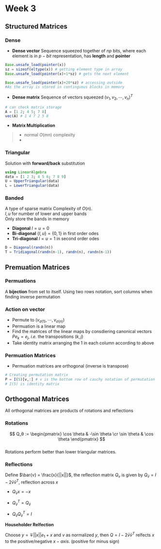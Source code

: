 # Week 3
## **Structured Matrices**

### **Dense**
- **Dense vector** Sequence squeezed together of $np$ bits, where each element is in $p-bit$ representation, has **length** and **pointer**
```julia
Base.unsafe_load(pointer(x))
sz = sizeof(eltype(x)) # getting element type in array
Base.unsafe_load(pointer(x)+1*sz) # gets the next element 

Base.unsafe_load(pointer(x)+20*sz) # accessing outside
#As the array is stored in continguous blocks in memory
```
- **Dense matrix** Sequence of vectors squeezed $(v_1, v_2,\cdots, v_n)^T$
```julia
# can check matrix storage
A = [1 2; 4 5; 7 8]
vec(A) # 1 4 7 2 5 8
```
- **Matrix Multiplication** 
> - normal  $O(mn)$ complexity
> - 
### **Triangular**
Solution with **forward/back** substitution
```julia
using LinearAlgebra
data = [1 2 3; 4 5 6; 7 8 9]
U = UpperTriangular(data)
L = LowerTriangular(data)
``` 
### **Banded**
A type of sparse matrix
Complexity of $O(n)$.  
$l, u$ for number of lower and upper bands  
Only store the bands in memory
- **Diagonal**
$l=u=0$
- **Bi-diagonal**
$\{l,u\}=\{0,1\}$
in first order odes
- **Tri-diagonal**
$l=u=1$
in second order odes

```julia
D = Diagonal(randn(n))
T = Tridiagonal(randn(n-1), randn(n), randn(n-1))
```

## **Premuation Matrices**

### **Permuations**
A **bijection** from set to itself. Using two rows notation, sort columns when finding inverse permutation  

### **Action on vector**
- Permute to $(v_{\sigma(1)}, \cdots, v_{\sigma(n)})$
- Permuation is a linear map
- Find the matrices of the linear maps by consdiering canonical vectors $Pe_k=e_j$, *i.e.* the transpositions $(k,j)$
- Take identity matrix arranging the $1$ in each column according to above
### **Permuation Matrices**
- Permuation matrices are orthogonal (inverse is transpose)
```julia
# Creating permutation matrix
P = I(5)[v,:] # v is the bottom row of cauchy notation of permutation
# I(5) is identity matrix
```

## **Orthogonal Matrices**
All orthogonal matrices are products of rotations and reflections  

### **Rotations**
$$
Q_θ := \begin{pmatrix} \cos \theta & -\sin \theta \cr \sin \theta & \cos \theta \end{pmatrix}
$$  
Rotations perform better than lower triangular matrices. 
### **Reflections**
Define $\bar{v} = \frac{x}{||x||}$, the reflection matrix $Q_v$ is given by $Q_{\bar{v}}=I-2\bar{v} \bar{v}^T$, reflection across $x$
- $Q_{\bar{v}}x=-x$

- $Q_{\bar{v}}^T = Q_{\bar{v}}$
  
- $Q_{\bar{v}}Q_{\bar{v}}^T=I$  

**Householder Relfection**  

Choose $y = \mp ||x||e_1+x$ and $v$ as normalized $y$, then $Q=I-2\bar{v} \bar{v}^T$ relfects $x$ to the positive/negative $x-axis$. (positive for minus sign)